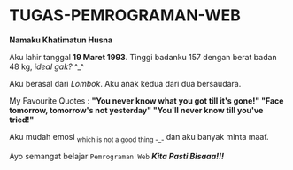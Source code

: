 TUGAS-PEMROGRAMAN-WEB
=====================

<html>
  <head>
    <title><b>MY PROFILE</b></title>
  </head>
  <body>
    <p><b>Namaku Khatimatun Husna</b><p>
    <p>Aku lahir tanggal <b>19 Maret 1993</b>. Tinggi badanku 157 dengan berat badan 48 kg,<i> ideal gak? </i>^_^</p>
    <p>Aku berasal dari <em>Lombok</em>. Aku anak kedua dari dua bersaudara.</p>
    <p>My Favourite Quotes : <strong>"You never know what you got till it's gone!" "Face tomorrow, tomorrow's not yesterday" "You'll never know till you've tried!"</strong>
    <p>Aku mudah emosi <sub>which is not a good thing -_-</sub> dan aku banyak minta maaf.</p>    
    <p>Ayo semangat belajar <code>Pemrograman Web</code>  <i><b>Kita Pasti Bisaaa!!!</b></i></p>
  </body>
</html>
    
